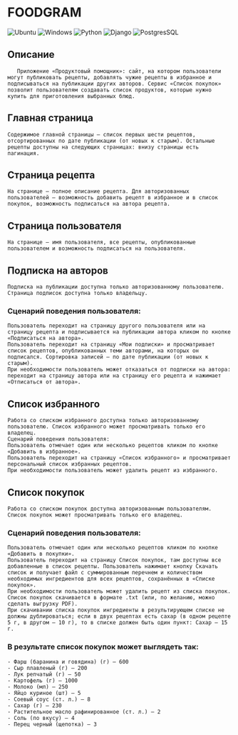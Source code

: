 # FOODGRAM

![Ubuntu](https://img.shields.io/badge/Ubuntu-E95420?style=for-the-badge&logo=ubuntu&logoColor=white)
![Windows](https://img.shields.io/badge/Windows-0078D6?style=for-the-badge&logo=windows&logoColor=white)
![Python](https://img.shields.io/badge/Python-14354C?style=for-the-badge&logo=python&logoColor=white)
![Django](https://img.shields.io/badge/Django-092E20?style=for-the-badge&logo=django&logoColor=white)
![PostgresSQL](https://img.shields.io/badge/PostgreSQL-316192?style=for-the-badge&logo=postgresql&logoColor=whit)

## Описание
       Приложение «Продуктовый помощник»: сайт, на котором пользователи могут публиковать рецепты, добавлять чужие рецепты в избранное и подписываться на публикации других авторов. Сервис «Список покупок» позволит пользователям создавать список продуктов, которые нужно купить для приготовления выбранных блюд.

## Главная страница
    Содержимое главной страницы — список первых шести рецептов, отсортированных по дате публикации (от новых к старым). Остальные рецепты доступны на следующих страницах: внизу страницы есть пагинация.
## Страница рецепта
    На странице — полное описание рецепта. Для авторизованных пользователей — возможность добавить рецепт в избранное и в список покупок, возможность подписаться на автора рецепта.
## Страница пользователя
    На странице — имя пользователя, все рецепты, опубликованные пользователем и возможность подписаться на пользователя.
## Подписка на авторов
    Подписка на публикации доступна только авторизованному пользователю. Страница подписок доступна только владельцу.
### Сценарий поведения пользователя:
    Пользователь переходит на страницу другого пользователя или на страницу рецепта и подписывается на публикации автора кликом по кнопке «Подписаться на автора».
    Пользователь переходит на страницу «Мои подписки» и просматривает список рецептов, опубликованных теми авторами, на которых он подписался. Сортировка записей — по дате публикации (от новых к старым).
    При необходимости пользователь может отказаться от подписки на автора: переходит на страницу автора или на страницу его рецепта и нажимает «Отписаться от автора».

## Список избранного

    Работа со списком избранного доступна только авторизованному пользователю. Список избранного может просматривать только его владелец.
    Сценарий поведения пользователя:
    Пользователь отмечает один или несколько рецептов кликом по кнопке «Добавить в избранное».
    Пользователь переходит на страницу «Список избранного» и просматривает персональный список избранных рецептов.
    При необходимости пользователь может удалить рецепт из избранного.
## Список покупок
    Работа со списком покупок доступна авторизованным пользователям. Список покупок может просматривать только его владелец.
### Сценарий поведения пользователя:
    Пользователь отмечает один или несколько рецептов кликом по кнопке «Добавить в покупки».
    Пользователь переходит на страницу Список покупок, там доступны все добавленные в список рецепты. Пользователь нажимает кнопку Скачать список и получает файл с суммированным перечнем и количеством необходимых ингредиентов для всех рецептов, сохранённых в «Списке покупок».
    При необходимости пользователь может удалить рецепт из списка покупок.
    Список покупок скачивается в формате .txt (или, по желанию, можно сделать выгрузку PDF).
    При скачивании списка покупок ингредиенты в результирующем списке не должны дублироваться; если в двух рецептах есть сахар (в одном рецепте 5 г, в другом — 10 г), то в списке должен быть один пункт: Сахар — 15 г.

### В результате список покупок может выглядеть так:
    - Фарш (баранина и говядина) (г) — 600
    - Сыр плавленый (г) — 200
    - Лук репчатый (г) — 50
    - Картофель (г) — 1000
    - Молоко (мл) — 250
    - Яйцо куриное (шт) — 5
    - Соевый соус (ст. л.) — 8
    - Сахар (г) — 230
    - Растительное масло рафинированное (ст. л.) — 2
    - Соль (по вкусу) — 4
    - Перец черный (щепотка) — 3